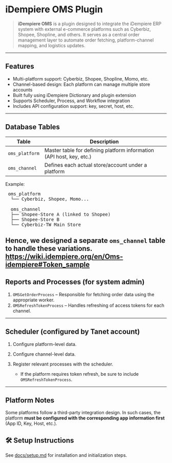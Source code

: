 



# iDempiere OMS Plugin

> **iDempiere OMS** is a plugin designed to integrate the iDempiere ERP system with external e-commerce platforms such as Cyberbiz, Shopee, Shopline, and others. It serves as a central order management layer to automate order fetching, platform-channel mapping, and logistics updates.

---

## Features

- Multi-platform support: Cyberbiz, Shopee, Shopline, Momo, etc.
- Channel-based design: Each platform can manage multiple store accounts
- Built fully using iDempiere Dictionary and plugin extension
- Supports Scheduler, Process, and Workflow integration
- Includes API configuration support: key, secret, host, etc.

---

## Database Tables

| Table         | Description                                                |
|---------------|------------------------------------------------------------|
| `oms_platform` | Master table for defining platform information (API host, key, etc.) |
| `oms_channel`  | Defines each actual store/account under a platform         |

Example:
<pre> oms_platform 
  └── Cyberbiz, Shopee, Momo... 
  
  oms_channel 
  ├── Shopee-Store A (linked to Shopee) 
  ├── Shopee-Store B 
  └── Cyberbiz-TW Main Store  </pre>


Hence, we designed a separate `oms_channel` table to handle these variations.<br>
https://wiki.idempiere.org/en/Oms-idempiere#Token_sample
----

## Reports and Processes (for system admin)

1. `OMSGetOrderProcess` – Responsible for fetching order data using the appropriate worker.
2. `OMSRefreshTokenProcess` – Handles refreshing of access tokens for each channel.

---

## Scheduler (configured by Tanet account)

1. Configure platform-level data.
2. Configure channel-level data.
3. Register relevant processes with the scheduler.

   * If the platform requires token refresh, be sure to include `OMSRefreshTokenProcess`.

---

## Platform Notes

Some platforms follow a third-party integration design. In such cases, the platform **must be configured with the corresponding app information first** (App ID, Key, Host, etc.).

## 🛠️ Setup Instructions
See [docs/setup.md](./docs/setup.md) for installation and initialization steps.

